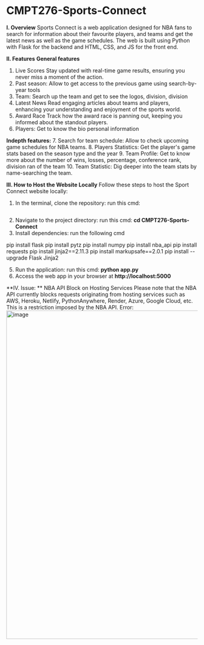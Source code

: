 # CMPT276-Sports-Connect

**I. Overview**
Sports Connect is a web application designed for NBA fans to search for information about their favourite players, and teams and get the latest news as well as the game schedules. The web is built using Python with Flask for the backend and HTML, CSS, and JS for the front end.

**II. Features**
**General features**
1. Live Scores
Stay updated with real-time game results, ensuring you never miss a moment of the action.
2. Past season: 
Allow to get access to the previous game using search-by-year tools
3. Team: 
Search up the team and get to see the logos, division, division
4. Latest News
Read engaging articles about teams and players, enhancing your understanding and enjoyment of the sports world.
5. Award Race
Track how the award race is panning out, keeping you informed about the standout players.
6. Players:
Get to know the bio personal information 

**Indepth features:**
7. Search for team schedule:
Allow to check upcoming game schedules for NBA teams.
8. Players Statistics:
Get the player's game stats based on the season type and the year
9. Team Profile:
Get to know more about the number of wins, losses, percentage, conference rank, division ran of the team
10. Team Statistic:
Dig deeper into the team stats by name-searching the team. 

**III. How to Host the Website Locally**
Follow these steps to host the Sport Connect website locally:

1. In the terminal, clone the repository:
run this cmd: 
    ```bash git clone https://github.com/lnn3333/CMPT276-Sports-Connect.git
     ```
2. Navigate to the project directory: 
run this cmd: **cd CMPT276-Sports-Connect**
3. Install dependencies:
run the following cmd

pip install flask
pip install pytz
pip install numpy
pip install nba_api
pip install requests
pip install jinja2==2.11.3
pip install markupsafe==2.0.1
pip install --upgrade Flask Jinja2


5. Run the application: 
run this cmd: **python app.py**
6. Access the web app in your browser at **http://localhost:5000**


**IV. Issue: **
NBA API Block on Hosting Services
  Please note that the NBA API currently blocks requests originating from hosting services such as AWS, Heroku, Netlify, PythonAnywhere, Render, Azure, Google Cloud, etc. This is a restriction imposed by the NBA API.
Error:
<img width="863" alt="image" src="https://github.com/lnn3333/CMPT276-Sports-Connect/assets/136864245/caa12bc8-6307-406a-bbcf-60c651e5a10a">
